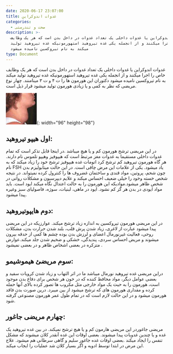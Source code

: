 ```yaml
---
date: 2020-06-17 23:07:00
title: غدوات اندوکراین
categories:
  - صحت و تندرستی
description: >-
  غدوات اندوکراین یا غدوات داخلی یک تعداد غدوات در داخل بدن است که هر یک وظایف
  خاص را اجرا میکنند و از انجمله یکی غده تیروهید استهورمونیکه غده تیروهید تولید
  میکند به نام تیروکسین نامیده میشود
type: Document
---
```


غدوات اندوکراین یا غدوات داخلی یک تعداد غدوات در داخل بدن است که هر یک وظایف خاص را اجرا میکنند و از انجمله یکی غده تیروهید استهورمونیکه غده تیروهید تولید میکند به نام تیروکسین نامیده میشود دکتوران این هورمون ها را ت ۴ و ت ۳ مینامنند. چهار نوع مریضی که نظر به کمی و یا زیادی هورمون تولید میشود قرار ذیل است.

![](/uploads/غدوات-اندوکراین.jpg){: width="96" height="98"}

## اول هیپو تیروهید:

در این مریضی ترشح هورمون کم و یا هیچ میباشد .در اینجا قابل تذکر است که تمام غدوات داخلی مستقیما به غدوات مغز مرتبط است که هیپوفیز وهیپو تلموس نام دارند. هر گاه هورمون تیروهید کم ترشح کرد اتومات غده هیپوفیز ترشح خود را زیاد میکند که به نام FSH یاد میشود. یکی از علامات این مرض چاقی است. در این حالت میتابولیزم بدن چون شحم، پروتین، مواد قندی و ساختمان غضروف ها را کنترول کرده نمیتواند. در نتیجه شخص خسته وخود را خیلی ضعیف احساس میکند و علایم دیپرسیون و مشکلات روانی در شخص ظاهر میشود.موادیکه این هورمون را به حالت اعتدال نگاه میکند ایود است. باید مواد ایودی در بدن هر گز کم نشود. ایود در ماهی، لبنیات، سوژه، فاصولیای سبز وغیره پیدا میشود.

## دوم هایپوتیروهید:

در این مریضی هورمون تیروکسین به اندازه زیاد ترشح میکند. عوارزیکه در این مریضی پیدا میشود عبارت از لاغری، زیاد شدن پرش قلب، بلند شدن حرارت بدن، مشکلات روحی، فعالیت غیرنورمال اعضای و لرزش بدن بوده چشم ها کمی از حدقه بیرون میشوند و مریض احساس سردی، پندیدگی، خشکی و ضخیم شدن جلد میکند.عوارض متزکره در بعضی اشخاص ظاهر و در بعضی نمیشود .

## سوم مریضئ هیموشیمو:

دراین مریضی غده تیروهید نورمال میباشد ما در اثر التهاب و زیاد شدن کرویات سفید و بعضی عوامل دیگر، مواد محافظ کننده که در خون هر شخص برای دفاع بدن موجود است، هورمون را به حیث یک مواد خارجی مثل مکروب ها تصور کرده بالای آنها حمله کرده و مقداری هورمون های که ترشح میشود از بین میبرد. درین صورت بدن فاقد هورمون میشود و در این حالت لازم است که در تمام طول عمر هورمون مصنوعی گرفته شود.

## چهارم مریضی جاغور:

مریضی جاغوردر این مریضی هارمون کم و یا هیچ ترشح نمیکند. در بین غده تیروهید یک غده و یا چندین غدویات پیدا میشوند. بعضی اوقات این غده آنقدر کلان میشوند که مشکل تنفس را ایجاد میکند .بعضی اوقات غده جاغور سلیم و گاهی سرطانی هم میشود. علاج این مرض در ابتدا توسط ادویه و اگر بسیار کلان شد عملیات را ایجاب میکند.
